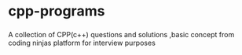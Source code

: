 # cpp-programs
###
A collection of CPP(c++) questions and solutions ,basic concept from coding ninjas platform for interview purposes
